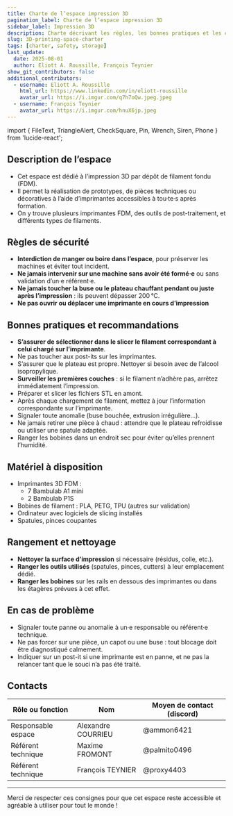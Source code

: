 ```yaml
---
title: Charte de l’espace impression 3D
pagination_label: Charte de l’espace impression 3D
sidebar_label: Impression 3D
description: Charte décrivant les règles, les bonnes pratiques et les contacts pour l’espace impression 3D du DeVinci Fablab.
slug: 3D-printing-space-charter
tags: [charter, safety, storage]
last_update:
  date: 2025-08-01
  author: Eliott A. Roussille, François Teynier
show_git_contributors: false
additional_contributors:
  - username: Eliott A. Roussille
    html_url: https://www.linkedin.com/in/eliott-roussille
    avatar_url: https://i.imgur.com/q7h7oQw.jpeg.jpeg
  - username: François Teynier
    avatar_url: https://i.imgur.com/hnuX6jp.jpeg
---
```


import { FileText, TriangleAlert, CheckSquare, Pin, Wrench, Siren, Phone } from 'lucide-react';

## <FileText /> Description de l’espace

- Cet espace est dédié à l’impression 3D par dépôt de filament fondu (FDM).
- Il permet la réalisation de prototypes, de pièces techniques ou décoratives à l’aide d’imprimantes accessibles à tou·te·s après formation.
- On y trouve plusieurs imprimantes FDM, des outils de post-traitement, et différents types de filaments.

## <TriangleAlert /> Règles de sécurité

- **Interdiction de manger ou boire dans l’espace**, pour préserver les machines et éviter tout incident.
- **Ne jamais intervenir sur une machine sans avoir été formé·e** ou sans validation d’un·e référent·e.
- **Ne jamais toucher la buse ou le plateau chauffant pendant ou juste après l’impression** : ils peuvent dépasser 200 °C.
- **Ne pas ouvrir ou déplacer une imprimante en cours d’impression**

## <CheckSquare /> Bonnes pratiques et recommandations

- **S’assurer de sélectionner dans le slicer le filament correspondant à celui chargé sur l’imprimante**.
- Ne pas toucher aux post-its sur les imprimantes.
- S’assurer que le plateau est propre. Nettoyer si besoin avec de l’alcool isopropylique.
- **Surveiller les premières couches** : si le filament n’adhère pas, arrêtez immédiatement l’impression.
- Préparer et slicer les fichiers STL en amont.
- Après chaque chargement de filament, mettez à jour l’information correspondante sur l’imprimante.
- Signaler toute anomalie (buse bouchée, extrusion irrégulière…).
- Ne jamais retirer une pièce à chaud : attendre que le plateau refroidisse ou utiliser une spatule adaptée.
- Ranger les bobines dans un endroit sec pour éviter qu’elles prennent l’humidité.

## <Wrench /> Matériel à disposition

- Imprimantes 3D FDM :
  - 7 Bambulab A1 mini
  - 2 Bambulab P1S
- Bobines de filament : PLA, PETG, TPU (autres sur validation)
- Ordinateur avec logiciels de slicing installés
- Spatules, pinces coupantes

## <Pin /> Rangement et nettoyage

- **Nettoyer la surface d’impression** si nécessaire (résidus, colle, etc.).
- **Ranger les outils utilisés** (spatules, pinces, cutters) à leur emplacement dédié.
- **Ranger les bobines** sur les rails en dessous des imprimantes ou dans les étagères prévues à cet effet.

## <Siren /> En cas de problème

- Signaler toute panne ou anomalie à un·e responsable ou référent·e technique.
- Ne pas forcer sur une pièce, un capot ou une buse : tout blocage doit être diagnostiqué calmement.
- Indiquer sur un post-it si une imprimante est en panne, et ne pas la relancer tant que le souci n’a pas été traité.

## <Phone /> Contacts

| Rôle ou fonction   | Nom                | Moyen de contact (discord) |
| ------------------ | ------------------ | -------------------------- |
| Responsable espace | Alexandre COURRIEU | @ammon6421                 |
| Référent technique | Maxime FROMONT     | @palmito0496               |
| Référent technique | François TEYNIER   | @proxy4403                 |

---

Merci de respecter ces consignes pour que cet espace reste accessible et agréable à utiliser pour tout le monde !
